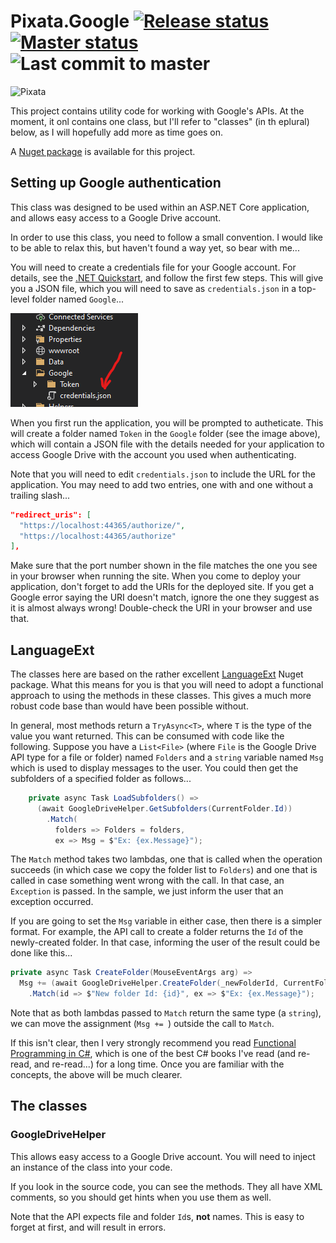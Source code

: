 # Pixata.Google [![Release status](https://github.com/MrYossu/Pixata.Google/workflows/release/badge.svg)](https://github.com/MrYossu/Pixata.Google/actions?query=workflow%3Arelease) [![Master status](https://github.com/MrYossu/Pixata.Google/workflows/master/badge.svg)](https://github.com/MrYossu/Pixata.Google/actions?query=workflow%3Amaster) ![Last commit to master](https://img.shields.io/github/last-commit/MrYossu/Pixata.Google/master)

![Pixata](https://github.com/MrYossu/Pixata.Google/raw/master/PixataGoogle.png "Pixata")

This project contains utility code for working with Google's APIs. At the moment, it onl contains one class, but I'll refer to "classes" (in th eplural) below, as I will hopefully add more as time goes on.

A [Nuget package](https://www.nuget.org/packages/Pixata.Blazor.LanguageExtComponents/) is available for this project.

## Setting up Google authentication

This class was designed to be used within an ASP.NET Core application, and allows easy access to a Google Drive account.

In order to use this class, you need to follow a small convention. I would like to be able to relax this, but haven't found a way yet, so bear with me...

You will need to create a credentials file for your Google account. For details, see the [.NET Quickstart](https://developers.google.com/drive/api/v3/quickstart/dotnet), and follow the first few steps. This will give you a JSON file, which you will need to save as `credentials.json` in a top-level folder named `Google`...

![Pixata](https://github.com/MrYossu/Pixata.Utilities/raw/master/Pixata.Google/Icon/GoogleFolder.png "A false match") 

When you first run the application, you will be prompted to autheticate. This will create a folder named `Token` in the `Google` folder (see the image above), which will contain a JSON file with the details needed for your application to access Google Drive with the account you used when authenticating.

Note that you will need to edit `credentials.json` to include the URL for the application. You may need to add two entries, one with and one without a trailing slash...

```json
"redirect_uris": [
  "https://localhost:44365/authorize/",
  "https://localhost:44365/authorize"
],
```

Make sure that the port number shown in the file matches the one you see in your browser when running the site. When you come to deploy your application, don't forget to add the URIs for the deployed site. If you get a Google error saying the URI doesn't match, ignore the one they suggest as it is almost always wrong! Double-check the URI in your browser and use that.

## LanguageExt
The classes here are based on the rather excellent [LanguageExt](https://github.com/louthy/language-ext/) Nuget package. What this means for you is that you will need to adopt a functional approach to using the methods in these classes. This gives a much more robust code base than would have been possible without.

In general, most methods return a `TryAsync<T>`, where `T` is the type of the value you want returned. This can be consumed with code like the following. Suppose you have a `List<File>` (where `File` is the Google Drive API type for a file or folder) named `Folders` and a `string` variable named `Msg` which is used to display messages to the user. You could then get the subfolders of a specified folder as follows...

```c#
    private async Task LoadSubfolders() =>
      (await GoogleDriveHelper.GetSubfolders(CurrentFolder.Id))
        .Match(
          folders => Folders = folders,
          ex => Msg = $"Ex: {ex.Message}");
```

The `Match` method takes two lambdas, one that is called when the operation succeeds (in which case we copy the folder list to `Folders`) and one that is called in case something went wrong with the call. In that case, an `Exception` is passed. In the sample, we just inform the user that an exception occurred.

If you are going to set the `Msg` variable in either case, then there is a simpler format. For example, the API call to create a folder returns the `Id` of the newly-created folder. In that case, informing the user of the result could be done like this...

```c#
private async Task CreateFolder(MouseEventArgs arg) =>
  Msg += (await GoogleDriveHelper.CreateFolder(_newFolderId, CurrentFolder.Id))
    .Match(id => $"New folder Id: {id}", ex => $"Ex: {ex.Message}");
```

Note that as both lambdas passed to `Match` return the same type (a `string`), we can move the assignment (`Msg += `) outside the call to `Match`.

If this isn't clear, then I very strongly recommend you read [Functional Programming in C#](https://www.manning.com/books/functional-programming-in-c-sharp?query=functional%20programming%20c#), which is one of the best C# books I've read (and re-read, and re-read...) for a long time. Once you are familiar with the concepts, the above will be much clearer.

## The classes
### GoogleDriveHelper
This allows easy access to a Google Drive account. You will need to inject an instance of the class into your code.

If you look in the source code, you can see the methods. They all have XML comments, so you should get hints when you use them as well.

Note that the API expects file and folder `Id`s, **not** names. This is easy to forget at first, and will result in errors.